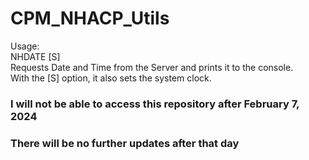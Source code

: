 # CPM_NHACP_Utils
 
Usage:   
NHDATE [S]   
  Requests Date and Time from the Server
  and prints it to the console.   
  With the [S] option, it also sets the 
  system clock.
### I will not be able to access this repository after February 7, 2024   
### There will be no further updates after that day
